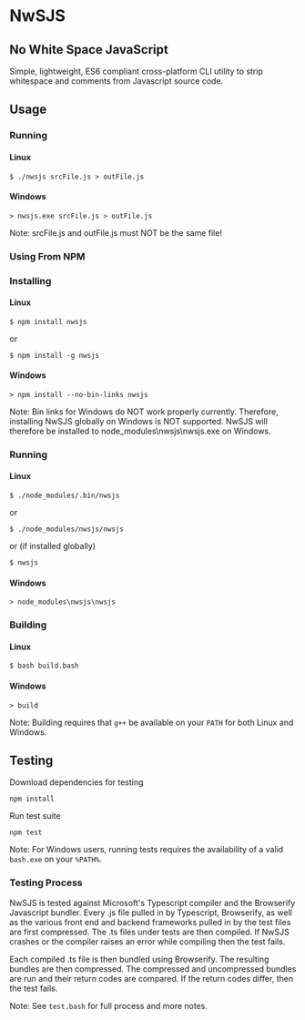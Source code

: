 # NwSJS
## No White Space JavaScript

Simple, lightweight, ES6 compliant cross-platform CLI utility to strip whitespace and comments from Javascript source code.

## Usage
### Running
#### Linux
``` 
$ ./nwsjs srcFile.js > outFile.js
```
#### Windows
``` 
> nwsjs.exe srcFile.js > outFile.js
```
Note: srcFile.js and outFile.js must NOT be the same file!  
### Using From NPM  
### Installing  
#### Linux  
```
$ npm install nwsjs
```
or
```
$ npm install -g nwsjs
```
#### Windows
```
> npm install --no-bin-links nwsjs
```
Note: Bin links for Windows do NOT work properly currently. Therefore, installing NwSJS globally on Windows is NOT supported. NwSJS will therefore be installed to  node_modules\nwsjs\nwsjs.exe on Windows.

### Running
#### Linux
```
$ ./node_modules/.bin/nwsjs
```
or
```
$ ./node_modules/nwsjs/nwsjs
```
or (if installed globally)
```
$ nwsjs
```
#### Windows
```
> node_modules\nwsjs\nwsjs
```

### Building
#### Linux
```
$ bash build.bash
```
#### Windows
```
> build
```
Note: Building requires that ```g++``` be available on your ```PATH``` for both Linux and Windows.

## Testing
Download dependencies for testing
```
npm install
```

Run test suite
```
npm test
```
Note: For Windows users, running tests requires the availability of a valid ```bash.exe``` on your ```%PATH%```.

### Testing Process
NwSJS is tested against Microsoft's Typescript compiler and the Browserify Javascript bundler. Every .js file pulled in by Typescript, Browserify, as well as the various front end and backend frameworks pulled in by the test files are first compressed. The .ts files under tests are then compiled. If NwSJS crashes or the compiler raises an error while compiling then the test fails.  

Each compiled .ts file is then bundled using Browserify. The resulting bundles are then compressed. The compressed and uncompressed bundles are run and their return codes are compared. If the return codes differ, then the test fails.

Note: See ```test.bash``` for full process and more notes.